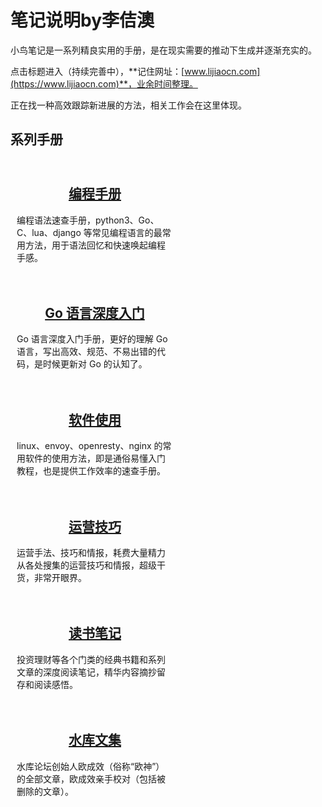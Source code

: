 # 笔记说明by李佶澳

小鸟笔记是一系列精良实用的手册，是在现实需要的推动下生成并逐渐充实的。

点击标题进入（持续完善中），**记住网址：[www.lijiaocn.com](https://www.lijiaocn.com)**，业余时间整理。

正在找一种高效跟踪新进展的方法，相关工作会在这里体现。

## 系列手册

<div style="display:flex;flex-direction:row;justify-content;space-between;flex-wrap:wrap">
<div style="text-align:center;padding:10px;flex-shrink:1;flex-grow:0;width:250px">
<a href="../prog/index.html" title="小鸟笔记之编程手册"><h2>编程手册</h2></a>
<div style="text-align:left"><p>编程语法速查手册，python3、Go、C、lua、django 等常见编程语言的最常用方法，用于语法回忆和快速唤起编程手感。</p></div>
</div>
<div style="text-align:center;padding:10px;flex-shrink:1;flex-grow:0;width:250px">
<a href="../go-detail/index.html" title="小鸟笔记之Go语言深度入门"><h2>Go 语言深度入门</h2></a>
<div style="text-align:left"><p>Go 语言深度入门手册，更好的理解 Go 语言，写出高效、规范、不易出错的代码，是时候更新对 Go 的认知了。</p></div>
</div>
<div style="text-align:center;padding:10px;flex-shrink:1;flex-grow:0;width:250px">
<a href="../soft/index.html" title="小鸟笔记之软件手册"><h2>软件使用</h2></a>
<div style="text-align:left"><p>linux、envoy、openresty、nginx 的常用软件的使用方法，即是通俗易懂入门教程，也是提供工作效率的速查手册。</p></div>
</div>
<div style="text-align:center;padding:10px;flex-shrink:1;flex-grow:0;width:250px">
<a href="../oper/index.html" title="小鸟笔记之运营手册"><h2>运营技巧</h2></a>
<div style="text-align:left"><p>运营手法、技巧和情报，耗费大量精力从各处搜集的运营技巧和情报，超级干货，非常开眼界。</p></div>
</div>
<div style="text-align:center;padding:10px;flex-shrink:1;flex-grow:0;width:250px">
<a href="../book/index.html" title="小鸟笔记之阅读笔记"><h2>读书笔记</h2></a>
<div style="text-align:left"><p>投资理财等各个门类的经典书籍和系列文章的深度阅读笔记，精华内容摘抄留存和阅读感悟。</p></div>
</div>
<div style="text-align:center;padding:10px;flex-shrink:1;flex-grow:0;width:250px">
<a href="../shuiku/index.html" title="小鸟笔记之水库文集"><h2>水库文集</h2></a>
<div style="text-align:left"><p>水库论坛创始人欧成效（俗称“欧神”）的全部文章，欧成效亲手校对（包括被删除的文章）。</p></div>
</div>
</div>
